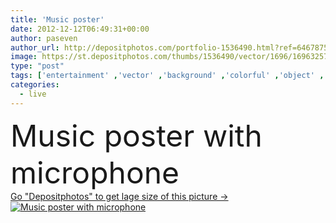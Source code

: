 ```yaml
---
title: 'Music poster'
date: 2012-12-12T06:49:31+00:00
author: paseven
author_url: http://depositphotos.com/portfolio-1536490.html?ref=64678756
image: https://st.depositphotos.com/thumbs/1536490/vector/1696/16963257/api_thumb_450.jpg?forcejpeg=true
type: "post"
tags: ['entertainment' ,'vector' ,'background' ,'colorful' ,'object' ,'on' ,'graphic' ,'illustration' ,'design' ,'event' ,'equipment' ,'art' ,'party' ,'air' ,'technology' ,'style' ,'retro' ,'banner' ,'instrument' ,'modern' ,'easter' ,'creative' ,'concept' ,'festival' ,'announcement' ,'communication' ,'sound' ,'with' ,'audio' ,'broadcast' ,'karaoke' ,'live' ,'mic' ,'microphone' ,'music' ,'musical' ,'vocal' ,'voice' ,'dance' ,'rock' ,'concert' ,'speaker' ,'disco' ,'volume' ,'billboard' ,'media' ,'poster' ,'nightclub' ,'the' ,'editable' ]
categories: 
  - live
---
```

<div aling="center">
            <font size="60"> Music poster with microphone</font>   
</div>
<div>
    <a href='https://depositphotos.com/16963257/stock-illustration-music-poster.html?ref=64678756' target=_blank > Go "Depositphotos" to get lage size of this picture ->
        <img href='https://depositphotos.com/16963257/stock-illustration-music-poster.html?ref=64678756' src='https://st.depositphotos.com/1536490/1696/v/950/depositphotos_16963257-stock-illustration-music-poster.jpg?forcejpeg=true' alt='Music poster with microphone' >
    </a>
</div>
